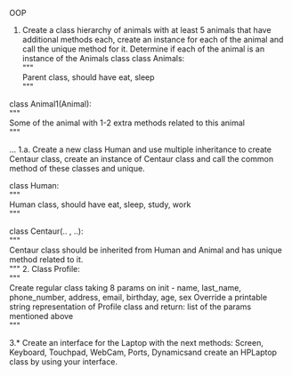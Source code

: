OOP


1. Сreate a class hierarchy of animals with at least 5 animals that have additional methods each, create an instance for each of the animal and call the unique method for it.
Determine if each of the animal is an instance of the Animals class
class Animals:   
 """    
Parent class, should have eat, sleep    
"""

class Animal1(Animal):    
"""    
Some of the animal with 1-2 extra methods related to this animal    
"""

...
1.a. Create a new class Human and use multiple inheritance to create Centaur class, create an instance of Centaur class and call the common method of these classes and unique.

 class Human:    
"""    
Human class, should have eat, sleep, study, work    
"""

 class Centaur(.. , ..):    
"""    
Centaur class should be inherited from Human and Animal and has unique method related to it.   
 """
2. Сlass Profile:   
 """    
Create regular class taking 8 params on init - name, last_name, phone_number, address, email, birthday, age, sex    Override a printable string representation of Profile class and return: list of the params mentioned above    
"""

3.* Create an interface for the Laptop with the next methods: Screen, Keyboard, Touchpad, WebCam, Ports, Dynamicsand create an HPLaptop class by using your interface.
